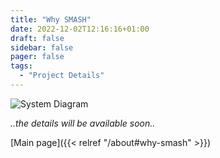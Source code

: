 ```yaml
---
title: "Why SMASH"
date: 2022-12-02T12:16:16+01:00
draft: false
sidebar: false
pager: false
tags:
  - "Project Details"
---
```


![System Diagram](../../images/smash-poster-spp2377-p1-kickoff.jpg)

_..the details will be available soon.._

[Main page]({{< relref "/about#why-smash" >}})

